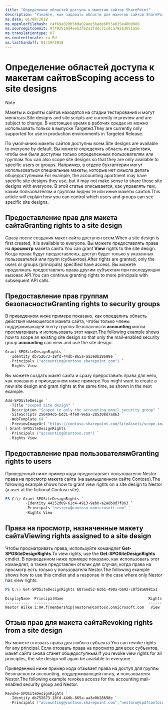 ```yaml
---
title: "Определение областей доступа к макетам сайтов SharePoint"
description: "Узнайте, как задавать области для макетов сайтов SharePoint, чтобы управлять тем, кто может просматривать и использовать их."
ms.date: 01/08/2018
ms.openlocfilehash: c4f69a020b5bda02aee56ade6b55a025e40b0088
ms.sourcegitcommit: 9f492519d4eeb3f62a1fddc71cdca79263651a56
ms.translationtype: HT
ms.contentlocale: ru-RU
ms.lasthandoff: 01/19/2018
---
```

# <a name="scoping-access-to-site-designs"></a><span data-ttu-id="3ae73-103">Определение областей доступа к макетам сайтов</span><span class="sxs-lookup"><span data-stu-id="3ae73-103">Scoping access to site designs</span></span>

> [!NOTE]
> <span data-ttu-id="3ae73-104">Макеты и скрипты сайтов находятся на стадии тестирования и могут меняться.</span><span class="sxs-lookup"><span data-stu-id="3ae73-104">Site designs and site scripts are currently in preview and are subject to change.</span></span> <span data-ttu-id="3ae73-105">В настоящее время в рабочих средах их можно использовать только в выпуске Targeted.</span><span class="sxs-lookup"><span data-stu-id="3ae73-105">They are currently only supported for use in production environments in Targeted Release.</span></span>

<span data-ttu-id="3ae73-106">По умолчанию макеты сайтов доступны всем.</span><span class="sxs-lookup"><span data-stu-id="3ae73-106">Site designs are available to everyone by default.</span></span> <span data-ttu-id="3ae73-107">Вы можете определять область их действия, чтобы они были доступны только определенным пользователям или группам.</span><span class="sxs-lookup"><span data-stu-id="3ae73-107">You can also scope site designs so that they are only available to specific users or groups.</span></span> <span data-ttu-id="3ae73-108">Например, в отделе бухгалтерии могут использоваться специальные макеты, которые нет смысла делать общедоступными.</span><span class="sxs-lookup"><span data-stu-id="3ae73-108">For example, the accounting apartment may have specific site designs they use, but it may not make sense to share those site designs with everyone.</span></span> <span data-ttu-id="3ae73-109">В этой статье описывается, как управлять тем, каким пользователям и группам видны те или иные макеты сайтов.</span><span class="sxs-lookup"><span data-stu-id="3ae73-109">This article will explain how you can control which users and groups can see specific site designs.</span></span>

## <a name="granting-rights-to-a-site-design"></a><span data-ttu-id="3ae73-110">Предоставление прав для макета сайта</span><span class="sxs-lookup"><span data-stu-id="3ae73-110">Granting rights to a site design</span></span>

<span data-ttu-id="3ae73-111">Сразу после создания макет сайта доступен всем.</span><span class="sxs-lookup"><span data-stu-id="3ae73-111">When a site design is first created, it is available to everyone.</span></span> <span data-ttu-id="3ae73-112">Вы можете предоставлять права на **просмотр** макета сайта.</span><span class="sxs-lookup"><span data-stu-id="3ae73-112">You can grant **View** rights to the site design.</span></span> <span data-ttu-id="3ae73-113">Когда права будут предоставлены, доступ будет только у указанных пользователей или групп (субъектов).</span><span class="sxs-lookup"><span data-stu-id="3ae73-113">After rights are granted, only the users or groups (principals) specified have access.</span></span> <span data-ttu-id="3ae73-114">Вы можете продолжать предоставлять права другим субъектам при последующих вызовах API.</span><span class="sxs-lookup"><span data-stu-id="3ae73-114">You can continue granting rights to more principals with subsequent API calls.</span></span>

## <a name="granting-rights-to-security-groups"></a><span data-ttu-id="3ae73-115">Предоставление прав группам безопасности</span><span class="sxs-lookup"><span data-stu-id="3ae73-115">Granting rights to security groups</span></span>

<span data-ttu-id="3ae73-116">В приведенном ниже примере показано, как определить область действия имеющегося макета сайта, чтобы только члены поддерживающей почту группы безопасности **accounting** могли просматривать и использовать этот макет.</span><span class="sxs-lookup"><span data-stu-id="3ae73-116">The following example shows how to scope an existing site design so that only the mail-enabled security group **accounting** can view and use the site design.</span></span>

```powershell
Grant-SPOSiteDesignRights `
  -Identity db752673-18fd-44db-865a-aa3e0b28698e `
  -Principals ("accounting@contoso.sharepoint.com") `
  -Rights View
```

<span data-ttu-id="3ae73-117">Вы можете создать макет сайта и сразу предоставить права для него, как показано в приведенном ниже примере.</span><span class="sxs-lookup"><span data-stu-id="3ae73-117">You might want to create a new site design and grant rights at the same time, as shown in the next example.</span></span>

```powershell
Add-SPOSiteDesign `
  -Title "Scoped site design" `
  -Description "Scoped to only the accounting email security group" `
  -SiteScripts 256494cb-bd31-4f60-9eba-285308d7a863 `
  -WebTemplate 64 `
  -PreviewImageUrl "https://contoso.sharepoint.com/SiteAssets/scope-image.png" `
| Grant-SPOSiteDesignRights `
  -Principals ("accounting@contoso.com") `
  -Rights View
```

## <a name="granting-rights-to-users"></a><span data-ttu-id="3ae73-118">Предоставление прав пользователям</span><span class="sxs-lookup"><span data-stu-id="3ae73-118">Granting rights to users</span></span>

<span data-ttu-id="3ae73-119">Приведенный ниже пример кода предоставляет пользователю Nestor права на просмотр макета сайта (на вымышленном сайте Contoso).</span><span class="sxs-lookup"><span data-stu-id="3ae73-119">The following example shows how to grant view rights on a site design to Nestor (a user at the fictional Contoso site).</span></span>

```powershell
PS C:\> Grant-SPOSiteDesignRights `
         -Identity 44252d09-62c4-4913-9eb0-a2a8b8d7f863 `
         -Principals "nestorw@contoso.onmicrosoft.com" `
         -Rights View
```

## <a name="viewing-rights-assigned-to-a-site-design"></a><span data-ttu-id="3ae73-120">Права на просмотр, назначенные макету сайта</span><span class="sxs-lookup"><span data-stu-id="3ae73-120">Viewing rights assigned to a site design</span></span>

<span data-ttu-id="3ae73-121">Чтобы просматривать права, используйте командлет **Get-SPOSiteDesignRights**.</span><span class="sxs-lookup"><span data-stu-id="3ae73-121">To view rights, use the **Get-SPOSiteDesignRights** cmdlet.</span></span> <span data-ttu-id="3ae73-122">В приведенном ниже примере показано, как использовать этот командлет, а также представлен отклик для случая, когда права на просмотр есть только у пользователя Nestor.</span><span class="sxs-lookup"><span data-stu-id="3ae73-122">The following example shows how to use this cmdlet and a response in the case where only Nestor has view rights.</span></span>

```powershell
PS C:\> Get-SPOSiteDesignRights 607aed52-6d61-490a-b692-c0f58a6981a1
```

```
DisplayName  PrincipalName                                      Rights
-----------  -------------                                      ------
Nestor Wilke i:0#.f|membership|nestorw@contoso.onmicrosoft.com   View
```

## <a name="revoking-rights-from-a-site-design"></a><span data-ttu-id="3ae73-123">Отзыв прав для макета сайта</span><span class="sxs-lookup"><span data-stu-id="3ae73-123">Revoking rights from a site design</span></span>

<span data-ttu-id="3ae73-124">Вы можете отозвать права для любого субъекта.</span><span class="sxs-lookup"><span data-stu-id="3ae73-124">You can revoke rights for any principal.</span></span> <span data-ttu-id="3ae73-125">Если отозвать права на просмотр для всех субъектов, макет сайта снова станет общедоступным.</span><span class="sxs-lookup"><span data-stu-id="3ae73-125">If you revoke view rights for all principles, the site design will again be available to everyone.</span></span>

<span data-ttu-id="3ae73-126">Приведенный ниже пример кода отзывает права на доступ для группы безопасности accounting, поддерживающей почту, и пользователя Nestor.</span><span class="sxs-lookup"><span data-stu-id="3ae73-126">The following example revokes access for the accounting mail-enabled security group and Nestor.</span></span>

```powershell
Revoke-SPOSiteDesignRights `
  -Identity db752673-18fd-44db-865a-aa3e0b28698e `
  -Principals ("accounting@contoso.sharepoint.com","nestorw@spdfcontosodemo2.onmicrosoft.com") `
```
